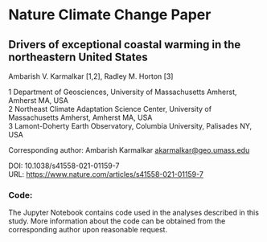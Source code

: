 # Nature Climate Change Paper

## Drivers of exceptional coastal warming in the northeastern United States
Ambarish V. Karmalkar [1,2], Radley M. Horton [3]

1  Department of Geosciences, University of Massachusetts Amherst, Amherst MA, USA<br>
2  Northeast Climate Adaptation Science Center, University of Massachusetts Amherst, Amherst MA, USA<br>
3  Lamont-Doherty Earth Observatory, Columbia University, Palisades NY, USA<br>

Corresponding author: Ambarish Karmalkar akarmalkar@geo.umass.edu

DOI: 10.1038/s41558-021-01159-7<br>
URL: https://www.nature.com/articles/s41558-021-01159-7

### Code:

The Jupyter Notebook contains code used in the analyses described in this study. More information about the code can be obtained
from the corresponding author upon reasonable request.

